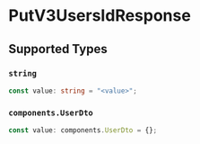 # PutV3UsersIdResponse


## Supported Types

### `string`

```typescript
const value: string = "<value>";
```

### `components.UserDto`

```typescript
const value: components.UserDto = {};
```

